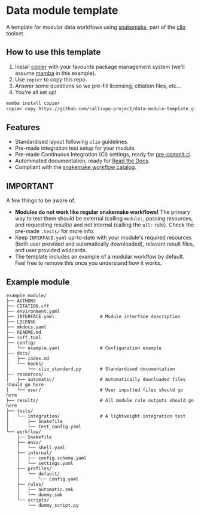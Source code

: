 # Data module template

A template for modular data workflows using [snakemake](https://snakemake.readthedocs.io/en/stable/), part of the [clio](https://clio.readthedocs.io/) toolset.

## How to use this template

1. Install [copier](https://copier.readthedocs.io/en/stable/) with your favourite package management system (we'll assume [mamba](https://mamba.readthedocs.io/en/latest/) in this example).
2. Use `copier` to copy this repo.
3. Answer some questions so we pre-fill licensing, citiation files, etc...
4. You're all set up!

```bash
mamba install copier
copier copy https://github.com/calliope-project/data-module-template.git ./path/to/destination
```

## Features

- Standardised layout following `clio` guidelines.
- Pre-made integration test setup for your module.
- Pre-made Continuous Integration (CI) settings, ready for [pre-commit.ci](https://pre-commit.ci/).
- Autommated documentation, ready for [Read the Docs](https://about.readthedocs.com/).
- Compliant with the [snakemake workflow catalog](https://snakemake.github.io/snakemake-workflow-catalog/#).

## IMPORTANT

A few things to be aware of.

- **Modules do not work like regular snakemake workflows!** The primary way to test them should be external (calling `module:`, passing resources, and requesting results) and not internal (calling the `all:` rule). Check the pre-made `.tests/` for more info.
- Keep `INTERFACE.yaml` up-to-date with your module's required resources (both user provided and automatically downloaded), relevant result files, and user provided wildcards.
- The template includes an example of a modular workflow by default. Feel free to remove this once you understand how it works.

## Example module

```tree
example_module/
├── AUTHORS
├── CITATION.cff
├── environment.yaml
├── INTERFACE.yaml                 # Module interface description
├── LICENSE
├── mkdocs.yaml
├── README.md
├── ruff.toml
├── config/
│   └── example.yaml               # Configuration example
├── docs/
│   ├── index.md
│   └── hooks/
│       └── clio_standard.py       # Standardised documentation
├── resources/
│   ├── automatic/                 # Automatically downloaded files should go here
│   └── user/                      # User inputted files should go here
├── results/                       # All module rule outputs should go here
├── tests/
│   └── integration/               # A lightweight integration test
│       ├── Snakefile
│       └── test_config.yaml
└── workflow/
    ├── Snakefile
    ├── envs/
    │   └── shell.yaml
    ├── internal/
    │   ├── config.schema.yaml
    │   └── settings.yaml
    ├── profiles/
    │   └── default/
    │       └── config.yaml
    ├── rules/
    │   ├── automatic.smk
    │   └── dummy.smk
    └── scripts/
        └── dummy_script.py
```
